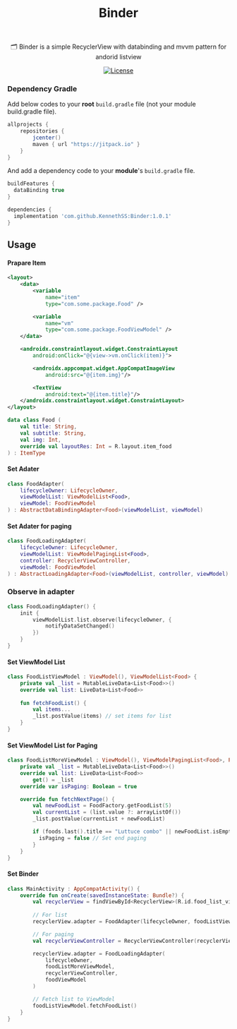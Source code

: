 <h1 align="center">Binder</h1></br>

<p align="center">
🗂 Binder is a simple RecyclerView with databinding and mvvm pattern for andorid listview
</p>

<p align="center">
  <a href="https://opensource.org/licenses/Apache-2.0"><img alt="License" src="https://img.shields.io/badge/License-Apache%202.0-blue.svg"/></a>
</p>

### Dependency Gradle 
Add below codes to your **root** `build.gradle` file (not your module build.gradle file).
```gradle
allprojects {
    repositories {
        jcenter()
        maven { url "https://jitpack.io" }
    }
}
```

And add a dependency code to your **module**'s `build.gradle` file.
```gradle
buildFeatures {
  dataBinding true
}
```

```gradle
dependencies {
  implementation 'com.github.KennethSS:Binder:1.0.1'
}
```


## Usage


#### Prapare Item
```xml
<layout>
    <data>
        <variable
            name="item"
            type="com.some.package.Food" />

        <variable
            name="vm"
            type="com.some.package.FoodViewModel" />
    </data>

    <androidx.constraintlayout.widget.ConstraintLayout
        android:onClick="@{view->vm.onClick(item)}">

        <androidx.appcompat.widget.AppCompatImageView
            android:src="@{item.img}"/>

        <TextView
            android:text="@{item.title}"/>
    </androidx.constraintlayout.widget.ConstraintLayout>
</layout>
```

```kotlin
data class Food (
    val title: String,
    val subtitle: String,
    val img: Int,
    override val layoutRes: Int = R.layout.item_food
) : ItemType
```

#### Set Adater
```kotlin
class FoodAdapter(
    lifecycleOwner: LifecycleOwner,
    viewModelList: ViewModelList<Food>,
    viewModel: FoodViewModel
) : AbstractDataBindingAdapter<Food>(viewModelList, viewModel)
```

#### Set Adater for paging
```kotlin
class FoodLoadingAdapter(
    lifecycleOwner: LifecycleOwner,
    viewModelList: ViewModelPagingList<Food>,
    controller: RecyclerViewController,
    viewModel: FoodViewModel
) : AbstractLoadingAdapter<Food>(viewModelList, controller, viewModel)
```

### Observe in adapter
```kotlin
class FoodLoadingAdapter() {
    init {
        viewModelList.list.observe(lifecycleOwner, {
            notifyDataSetChanged()
        })
    }
}
```

#### Set ViewModel List
```kotlin
class FoodListViewModel : ViewModel(), ViewModelList<Food> {
    private val _list = MutableLiveData<List<Food>>()
    override val list: LiveData<List<Food>>
    
    fun fetchFoodList() {
        val items...
        _list.postValue(items) // set items for list
    }
}
```

#### Set ViewModel List for Paging
```kotlin
class FoodListMoreViewModel : ViewModel(), ViewModelPagingList<Food>, PagingListener {
    private val _list = MutableLiveData<List<Food>>()
    override val list: LiveData<List<Food>>
        get() = _list
    override var isPaging: Boolean = true

    override fun fetchNextPage() {
        val newFoodList = FoodFactory.getFoodList(5)
        val currentList = (list.value ?: arrayListOf())
        _list.postValue(currentList + newFoodList)

        if (foods.last().title == "Luttuce combo" || newFoodList.isEmpty()) {
          isPaging = false // Set end paging
        }
    }
}
```

#### Set Binder 
```kotlin
class MainActivity : AppCompatActivity() {
    override fun onCreate(savedInstanceState: Bundle?) {
        val recyclerView = findViewById<RecyclerView>(R.id.food_list_view)
        
        // For list
        recyclerView.adapter = FoodAdapter(lifecycleOwner, foodListViewModel, foodViewModel)

        // For paging
        val recyclerViewController = RecyclerViewController(recyclerView, foodListMoreViewModel)

        recyclerView.adapter = FoodLoadingAdapter(
            lifecycleOwner,
            foodListMoreViewModel,
            recyclerViewController,
            foodViewModel
        )

        // Fetch list to ViewModel
        foodListViewModel.fetchFoodList()
    }
}
```
